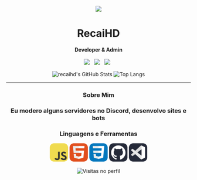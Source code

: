 <!-- redminzinhoooooo -->

<p align="center">
<img src="https://i.postimg.cc/SxRXz9Q0/Picsart-25-06-05-17-09-05-238-1.jpg" />
</p>




<h1 align="center">RecaiHD</h1>

<p align="center">
  <strong>Developer & Admin</strong> <br><br>

  <img src="https://img.shields.io/badge/JavaScript-F7DF1E?style=for-the-badge&logo=javascript&logoColor=black" />
  &nbsp;
  <img src="https://img.shields.io/badge/HTML-E34F26?style=for-the-badge&logo=html5&logoColor=white" />
  &nbsp;
  <img src="https://img.shields.io/badge/CSS-1572B6?style=for-the-badge&logo=css3&logoColor=white" />
  &nbsp;
 

</p>

<div align="center">


<img src="https://github-readme-stats.vercel.app/api?username=recaihd&show_icons=true&theme=tokyonight&hide=prs,issues&count_private=true" height="180" alt="recaihd's GitHub Stats" />




<img src="https://github-readme-stats.vercel.app/api/top-langs/?username=recaihd&layout=compact&theme=tokyonight" height="180" alt="Top Langs" />

</div>

---
<h3 align="center">
Sobre Mim
</p>

<h3 align="center">

  Eu modero alguns servidores no Discord, desenvolvo sites e bots
</p>


<h3 align="center">
  Linguagens e Ferramentas
</h3>





<p align="center">
<img src="https://github.com/tandpfun/skill-icons/raw/main/icons/JavaScript.svg" height="50px">

<img src="https://github.com/tandpfun/skill-icons/raw/main/icons/HTML.svg" height="50px">

<img src="https://github.com/tandpfun/skill-icons/raw/main/icons/CSS.svg" height="50px">

<img src="https://github.com/tandpfun/skill-icons/raw/main/icons/Github-Dark.svg" height="50px">

<img src="https://github.com/tandpfun/skill-icons/raw/main/icons/VSCode-Dark.svg" height="50px">



</p>


<p align="center">
  <img src="https://komarev.com/ghpvc/?username=RecaiHD&style=flat-square&color=blue" alt="Visitas no perfil"/>
</p>
